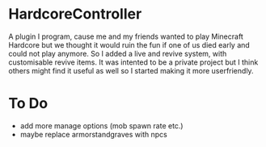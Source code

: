 # HardcoreController
A plugin I program, cause me and my friends wanted to play Minecraft Hardcore but we thought it would ruin the fun if one of us died early and could not play anymore.
So I added a live and revive system, with customisable revive items.
It was intented to be a private project but I think others might find it useful as well so I started making it more userfriendly.
# To Do
- add more manage options (mob spawn rate etc.)
- maybe replace armorstandgraves with npcs
